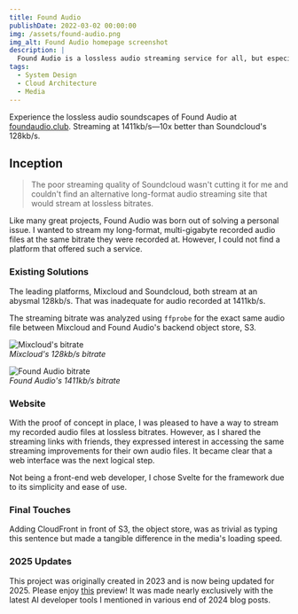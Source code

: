```yaml
---
title: Found Audio
publishDate: 2022-03-02 00:00:00
img: /assets/found-audio.png
img_alt: Found Audio homepage screenshot
description: |
  Found Audio is a lossless audio streaming service for all, but especially your inner audiophile.
tags:
  - System Design
  - Cloud Architecture
  - Media
---
```


Experience the lossless audio soundscapes of Found Audio at [foundaudio.club](https://www.foundaudio.club). Streaming at 1411kb/s—10x better than Soundcloud's 128kb/s.

## Inception

> The poor streaming quality of Soundcloud wasn't cutting it for me and couldn't find an alternative long-format audio streaming site that would stream at lossless bitrates.

Like many great projects, Found Audio was born out of solving a personal issue. I wanted to stream my long-format, multi-gigabyte recorded audio files at the same bitrate they were recorded at. However, I could not find a platform that offered such a service.

### Existing Solutions

The leading platforms, Mixcloud and Soundcloud, both stream at an abysmal 128kb/s. That was inadequate for audio recorded at 1411kb/s.

The streaming bitrate was analyzed using `ffprobe` for the exact same audio file between Mixcloud and Found Audio's backend object store, S3.

![Mixcloud's bitrate](/assets/found-audio-ffprobe-mixcloud.png)  
_Mixcloud's 128kb/s bitrate_

![Found Audio bitrate](/assets/found-audio-ffprobe.png)  
_Found Audio's 1411kb/s bitrate_

### Website

With the proof of concept in place, I was pleased to have a way to stream my recorded audio files at lossless bitrates. However, as I shared the streaming links with friends, they expressed interest in accessing the same streaming improvements for their own audio files. It became clear that a web interface was the next logical step.

Not being a front-end web developer, I chose Svelte for the framework due to its simplicity and ease of use.

### Final Touches

Adding CloudFront in front of S3, the object store, was as trivial as typing this sentence but made a tangible difference in the media's loading speed.

### 2025 Updates

This project was originally created in 2023 and is now being updated for 2025. Please enjoy [this](https://found-audio-groove.vercel.app/discover) preview! It was made nearly exclusively with the latest AI developer tools I mentioned in various end of 2024 blog posts.
